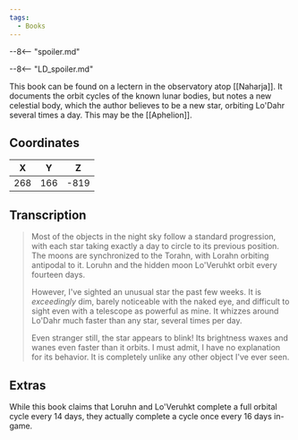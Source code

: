 ```yaml
---
tags:
  - Books
---
```


--8<-- "spoiler.md"

--8<-- "LD_spoiler.md"

This book can be found on a lectern in the observatory atop [[Naharja]]. It documents the orbit cycles of the known lunar bodies, but notes a new celestial body, which the author believes to be a new star, orbiting Lo'Dahr several times a day. This may be the [[Aphelion]].

## Coordinates
| **X** | **Y** | **Z** |
| :---: | :---: | :---: |
|  268  |  166  | -819  |

## Transcription
> Most of the objects in the night sky follow a standard progression, with each star taking exactly a day to circle to its previous position. The moons are synchronized to the Torahn, with Lorahn orbiting antipodal to it. Loruhn and the hidden moon Lo'Veruhkt orbit every fourteen days.
>
> However, I've sighted an unusual star the past few weeks. It is *exceedingly* dim, barely noticeable with the naked eye, and difficult to sight even with a telescope as powerful as mine. It whizzes around Lo'Dahr much faster than any star, several times per day.
>
> Even stranger still, the star appears to blink! Its brightness waxes and wanes even faster than it orbits. I must admit, I have no explanation for its behavior. It is completely unlike any other object I've ever seen.

## Extras

While this book claims that Loruhn and Lo'Veruhkt complete a full orbital cycle every 14 days, they actually complete a cycle once every 16 days in-game.
